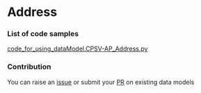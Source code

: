 # Address

### List of code samples 

<!-- 50-List of code -->

<!-- [code entry](link) -->
[code_for_using_dataModel.CPSV-AP_Address.py](https://github.com/smart-data-models/dataModel.CPSV-AP/blob/master/Address/code/code_for_using_dataModel.CPSV-AP_Address.py)


<!-- /50-List of code -->

### Contribution
You can raise an [issue](https://github.com/smart-data-models/dataModel.CPSV-AP/issues) or submit your [PR](https://github.com/smart-data-models/dataModel.CPSV-AP/pulls) on existing data models
